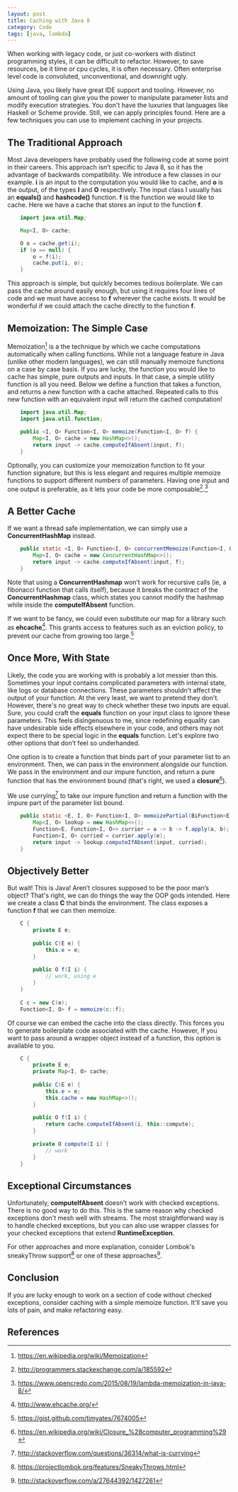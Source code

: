 ```yaml
---
layout: post
title: Caching with Java 8
category: Code
tags: [java, lambda]
---
```


When working with legacy code, or just co-workers with distinct programming styles, it can be difficult to refactor. However, to save resources, be it time or cpu cycles, it is often necessary. Often enterprise level code is convoluted, unconventional, and downright ugly.

Using Java, you likely have great IDE support and tooling. However, no amount of tooling can give you the power to manipulate parameter lists and modify execution strategies. You don't have the luxuries that languages like Haskell or Scheme provide. Still, we can apply principles found. Here are a few techniques you can use to implement caching in your projects.

## The Traditional Approach ##

Most Java developers have probably used the following code at some point in their careers. This approach isn’t specific to Java 8, so it has the advantage of backwards compatibility. We introduce a few classes in our example. **i** is an input to the computation you would like to cache, and **o** is the output, of the types **I** and **O** respectively. The input class I usually has an **equals()** and **hashcode()** function. **f** is the function we would like to cache. Here we have a cache that stores an input to the function **f**.

~~~java
    import java.util.Map;

    Map<I, O> cache;

    O o = cache.get(i);
    if (o == null) {
        o = f(i);
        cache.put(i, o);
    }
~~~

This approach is simple, but quickly becomes tedious boilerplate. We can pass the cache around easily enough, but using it requires four lines of code and we must have access to **f** wherever the cache exists. It would be wonderful if we could attach the cache directly to the function **f**.

## Memoization: The Simple Case ##

Memoization[^Memoization] is a the technique by which we cache computations automatically when calling functions. While not a language feature in Java (unlike other modern languages), we can still manually memoize functions on a case by case basis. If you are lucky, the function you would like to cache has simple, pure outputs and inputs. In that case, a simple utility function is all you need. Below we define a function that takes a function, and returns a new function with a cache attached. Repeated calls to this new function with an equivalent input will return the cached computation!

~~~java
    import java.util.Map;
    import java.util.function;
     
    public <I, O> Function<I, O> memoize(Function<I, O> f) {
        Map<I, O> cache = new HashMap<>();
        return input -> cache.computeIfAbsent(input, f);
    }
~~~

Optionally, you can customize your memoization function to fit your function signature, but this is less elegant and requires multiple memoize functions to support different numbers of parameters. Having one input and one output is preferable, as it lets your code be more composable[^composable].[^1]

## A Better Cache ##

If we want a thread safe implementation, we can simply use a **ConcurrentHashMap** instead.

~~~java
    public static <I, O> Function<I, O> concurrentMemoize(Function<I, O> f) {
        Map<I, O> cache = new ConcurrentHashMap<>();
        return input -> cache.computeIfAbsent(input, f);
    }
~~~

Note that using a **ConcurrentHashmap** won’t work for recursive calls (ie, a fibonacci function that calls itself), because it breaks the contract of the **ConcurrentHashmap** class, which states you cannot modify the hashmap while inside the **computeIfAbsent** function.

If we want to be fancy, we could even substitute our map for a library such as **ehcache**[^ehcache]. This grants access to features such as an eviction policy, to prevent our cache from growing too large.[^2]

## Once More, With State

Likely, the code you are working with is probably a lot messier than this. Sometimes your input contains complicated parameters with internal state, like logs or database connections. These parameters shouldn't affect the output of your function. At the very least, we want to pretend they don't. However, there's no great way to check whether these two inputs are equal. Sure, you could craft the **equals** function on your input class to ignore these parameters. This feels disingenuous to me, since redefining equality can have undesirable side effects elsewhere in your code, and others may not expect there to be special logic in the **equals** function. Let's explore two other options that don’t feel so underhanded.
    
One option is to create a function that binds part of your parameter list to an environment. Then, we can pass in the environment alongside our function. We pass in the environment and our impure function, and return a pure function that has the environment bound (that's right, we used a **closure**[^closure]).
    
We use currying[^currying] to take our impure function and return a function with the impure part of the parameter list bound.

~~~java
    public static <E, I, O> Function<I, O> memoizePartial(BiFunction<E, I, O> f, E e) {
        Map<I, O> lookup = new HashMap<>();
        Function<E, Function<I, O>> currier = a -> b -> f.apply(a, b);
        Function<I, O> curried = currier.apply(e);
        return input -> lookup.computeIfAbsent(input, curried);
    }
~~~

## Objectively Better ##

But wait! This is Java! Aren’t closures supposed to be the poor man’s object? That's right, we can do things the way the OOP gods intended. Here we create a class **C** that binds the environment. The class exposes a function **f** that we can then memoize.

~~~java
    C {
        private E e;
        
        public C(E e) {
            this.e = e;
        }
        
        public O f(I i) {
            // work, using e
        }
    }
    
    C c = new C(e);
    Function<I, O> f = memoize(c::f);
~~~

Of course we can embed the cache into the class directly. This forces you to generate boilerplate code associated with the cache. However, If you want to pass around a wrapper object instead of a function, this option is available to you.

~~~java
    C {
        private E e;
        private Map<I, O> cache;
        
        public C(E e) {
            this.e = e;
            this.cache = new HashMap<>();
        }
        
        public O f(I i) {
            return cache.computeIfAbsent(i, this::compute);
        }
        
        private O compute(I i) {
            // work
        }
    }
~~~

## Exceptional Circumstances ##

Unfortunately, **computeIfAbsent** doesn't work with checked exceptions. There is no good way to do this. This is the same reason why checked exceptions don't mesh well with streams. The most straightforward way is to handle checked exceptions, but you can also use wrapper classes for your checked exceptions that extend **RuntimeException**.

For other approaches and more explanation, consider Lombok's sneakyThrow support[^Lombok's sneakyThrow support] or one of these approaches[^approaches].

## Conclusion ##

If you are lucky enough to work on a section of code without checked exceptions, consider caching with a simple memoize function. It'll save you lots of pain, and make refactoring easy.

## References ##

[^Memoization]: https://en.wikipedia.org/wiki/Memoization

[^composable]: http://programmers.stackexchange.com/a/185592

[^1]: https://www.opencredo.com/2015/08/19/lambda-memoization-in-java-8/

[^2]: https://gist.github.com/timyates/7674005    

[^Lombok's sneakyThrow support]: https://projectlombok.org/features/SneakyThrows.html

[^approaches]: http://stackoverflow.com/a/27644392/1427261

[^closure]: https://en.wikipedia.org/wiki/Closure_%28computer_programming%29

[^ehcache]: http://www.ehcache.org/

[^currying]: http://stackoverflow.com/questions/36314/what-is-currying
